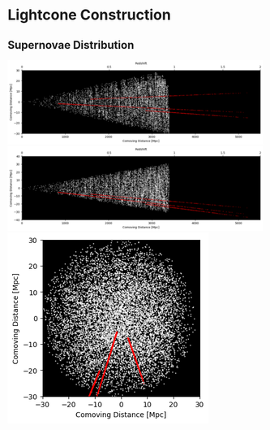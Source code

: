 # Lightcone Construction

## Supernovae Distribution

![alt text](/images/Lightcone_xy.png)
![alt text](/images/Lightcone_xz.png)
![alt text](/images/Lightcone_yz.png)
